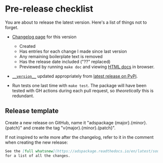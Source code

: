# Pre-release checklist

You are about to release the latest version.
Here's a list of things not to forget.

* [Changelog page](../docs/source/whatsnew/) for this version
  * Created
  * Has entries for each change I made since last version
  * Any remaining boilerplate text is removed
  * Has the release date included ("??" replaced)
  * Previewed by running `make doc` and viewing 
    [HTML docs](../docs/_build/html) in browser.

* [`__version__`](../adspackage/__init__.py) updated appropriately from
  [latest release on PyPi](https://pypi.org/project/adspackage/).

* Run tests one last time with `make test`. The package will have
  been tested with GH actions during each pull request, so *theoretically*
  this is redundant.

## Release template

Create a new release on GitHub, name it "adspackage {major}.{minor}.{patch}"
and create the tag "v{major}.{minor}.{patch}".

If not inspired to write more after the changelog, refer to it in the comment
when creating the new release:

```markdown
See the [full whatsnew](https://adspackage.readthedocs.io/en/latest/source/whatsnew/v{major}.{minor}.{patch}.html)
for a list of all the changes.
```

